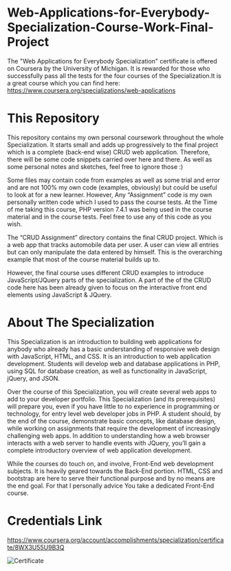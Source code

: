 # Web-Applications-for-Everybody-Specialization-Course-Work-Final-Project
The "Web Applications for Everybody Specialization" certificate is offered on Coursera by the University of Michigan. It is rewarded for those who successfully pass all the tests for the four courses of the Specialization.It is a great course which you can find here: https://www.coursera.org/specializations/web-applications

# This Repository
This repository contains my own personal coursework throughout the whole Specialization. It starts small and adds up progressively to the final project which is a complete (back-end wise) CRUD web application. Therefore, there will be some code snippets carried over here and there. As well as some personal notes and sketches, feel free to ignore those :)

Some files may contain code from examples as well as some trial and error and are not 100% my own code (examples, obviously) but could be useful to look at for a new learner. However, Any “Assignment” code is my own personally written code which I used to pass the course tests. At the Time of me taking this course, PHP version 7.4.1 was being used in the course material and in the course tests. Feel free to use any of this code as you wish.

The “CRUD Assignment” directory contains the final CRUD project. Which is a web app that tracks automobile data per user. A user can view all entries but can only manipulate the data entered by himself. This is the overarching example that most of the course material builds up to.

However, the final course uses different CRUD examples to introduce JavaScript/JQuery parts of the specialization. A part of the of the CRUD code here has been already given to focus on the interactive front end elements using JavaScript & JQuery.

 
 # About The Specialization
This Specialization is an introduction to building web applications for anybody who already has a basic understanding of responsive web design with JavaScript,  HTML, and CSS. It is an introduction to web application development. Students will develop web and database applications in PHP, using SQL for database creation, as well as functionality in JavaScript, jQuery, and JSON.
 
Over the course of this Specialization, you will create several web apps to add to your developer portfolio. This Specialization (and its prerequisites) will prepare you, even if you have little to no experience in programming or technology, for entry level web developer jobs in PHP. A student should, by the end of the course, demonstrate basic concepts, like database design, while working on assignments that require the development of increasingly challenging web apps. In addition to understanding how a web browser interacts with a web server to handle events with JQuery, you’ll gain a complete introductory overview of web application development.

While the courses do touch on, and involve, Front-End web development subjects. It is heavily geared towards the Back-End portion. HTML, CSS and bootstrap are here to serve their functional purpose and by no means are the end goal. For that I personally advice You take a dedicated Front-End course.

# Credentials Link 
https://www.coursera.org/account/accomplishments/specialization/certificate/8WX3U55U9B3Q

![Certificate](https://user-images.githubusercontent.com/72700823/148656883-391cf391-7855-4654-a342-81839d41aa37.jpg)




